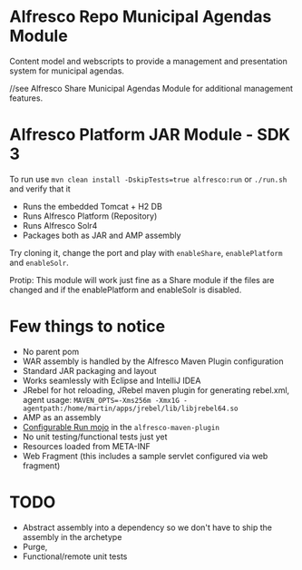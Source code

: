 # Alfresco Repo Municipal Agendas Module

Content model and webscripts to provide a management and presentation system for municipal agendas.

//see Alfresco Share Municipal Agendas Module for additional management features.


# Alfresco Platform JAR Module - SDK 3

To run use `mvn clean install -DskipTests=true alfresco:run` or `./run.sh` and verify that it 

 * Runs the embedded Tomcat + H2 DB 
 * Runs Alfresco Platform (Repository)
 * Runs Alfresco Solr4
 * Packages both as JAR and AMP assembly
 
 Try cloning it, change the port and play with `enableShare`, `enablePlatform` and `enableSolr`. 
 
 Protip: This module will work just fine as a Share module if the files are changed and 
 if the enablePlatform and enableSolr is disabled.
 
# Few things to notice

 * No parent pom
 * WAR assembly is handled by the Alfresco Maven Plugin configuration
 * Standard JAR packaging and layout
 * Works seamlessly with Eclipse and IntelliJ IDEA
 * JRebel for hot reloading, JRebel maven plugin for generating rebel.xml, agent usage: `MAVEN_OPTS=-Xms256m -Xmx1G -agentpath:/home/martin/apps/jrebel/lib/libjrebel64.so`
 * AMP as an assembly
 * [Configurable Run mojo](https://github.com/Alfresco/alfresco-sdk/blob/sdk-3.0/plugins/alfresco-maven-plugin/src/main/java/org/alfresco/maven/plugin/RunMojo.java) in the `alfresco-maven-plugin`
 * No unit testing/functional tests just yet
 * Resources loaded from META-INF
 * Web Fragment (this includes a sample servlet configured via web fragment)
 
# TODO
 
  * Abstract assembly into a dependency so we don't have to ship the assembly in the archetype
  * Purge, 
  * Functional/remote unit tests
   
  
 
